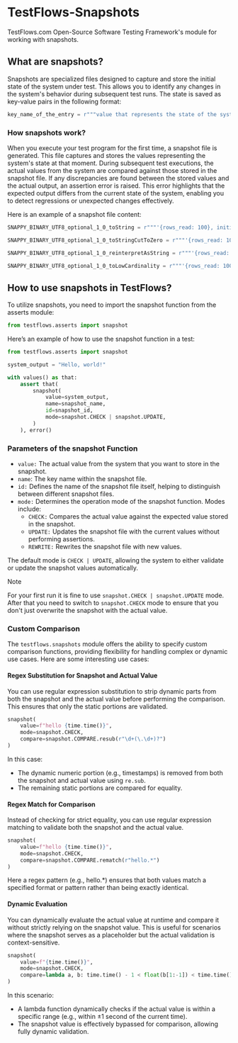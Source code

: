 # TestFlows-Snapshots
TestFlows.com Open-Source Software Testing Framework's module for working with snapshots. 

## What are snapshots?

Snapshots are specialized files designed to capture and store the initial state of the system under test. 
This allows you to identify any changes in the system's behavior during subsequent test runs. The state is saved as key-value pairs in the following format:

```python
key_name_of_the_entry = r"""value that represents the state of the system."""
```

### How snapshots work?
When you execute your test program for the first time, a snapshot file is generated. This file captures and stores the values representing the system's state at that moment. During subsequent test executions, the actual values from the system are compared against those stored in the snapshot file.
If any discrepancies are found between the stored values and the actual output, an assertion error is raised. This error highlights that the expected output differs from the current state of the system, enabling you to detect regressions or unexpected changes effectively.

Here is an example of a snapshot file content:

```python
SNAPPY_BINARY_UTF8_optional_1_0_toString = r"""'{rows_read: 100}, initial_rows: 1500, file_structure: utf8\tNullable(String), condition: WHERE utf8 = toString(value)'"""

SNAPPY_BINARY_UTF8_optional_1_0_toStringCutToZero = r"""'{rows_read: 100}, initial_rows: 1500, file_structure: utf8\tNullable(String), condition: WHERE utf8 = toStringCutToZero(value)'"""

SNAPPY_BINARY_UTF8_optional_1_0_reinterpretAsString = r"""'{rows_read: 100}, initial_rows: 1500, file_structure: utf8\tNullable(String), condition: WHERE utf8 = reinterpretAsString(value)'"""

SNAPPY_BINARY_UTF8_optional_1_0_toLowCardinality = r"""'{rows_read: 100}, initial_rows: 1500, file_structure: utf8\tNullable(String), condition: WHERE utf8 = toLowCardinality(value)'"""
```
## How to use snapshots in TestFlows?

To utilize snapshots, you need to import the snapshot function from the asserts module:

```python
from testflows.asserts import snapshot
```

Here’s an example of how to use the snapshot function in a test:

```python
from testflows.asserts import snapshot

system_output = "Hello, world!"

with values() as that:
    assert that(
        snapshot(
            value=system_output,
            name=snapshot_name,
            id=snapshot_id,
            mode=snapshot.CHECK | snapshot.UPDATE,
        )
    ), error()
```

### Parameters of the snapshot Function
- `value:` The actual value from the system that you want to store in the snapshot.
- `name`: The key name within the snapshot file.
- `id:` Defines the name of the snapshot file itself, helping to distinguish between different snapshot files.
- `mode:` Determines the operation mode of the snapshot function. Modes include:
  - `CHECK:` Compares the actual value against the expected value stored in the snapshot.
  - `UPDATE:` Updates the snapshot file with the current values without performing assertions.
  - `REWRITE:` Rewrites the snapshot file with new values.

The default mode is `CHECK | UPDATE`, allowing the system to either validate or update the snapshot values automatically.

> [!NOTE]
> For your first run it is fine to use `snapshot.CHECK | snapshot.UPDATE` mode. After that you need to switch to `snapshot.CHECK` mode to ensure that you don't just overwrite the snapshot with the actual value.

### Custom Comparison

The `testflows.snapshots` module offers the ability to specify custom comparison functions, providing flexibility for handling complex or dynamic use cases. Here are some interesting use cases:

#### Regex Substitution for Snapshot and Actual Value

You can use regular expression substitution to strip dynamic parts from both the snapshot and the actual value before performing the comparison. This ensures that only the static portions are validated.

```python
snapshot(
    value=f"hello {time.time()}",
    mode=snapshot.CHECK,
    compare=snapshot.COMPARE.resub(r"\d+(\.\d+)?")
)
```

In this case:

- The dynamic numeric portion (e.g., timestamps) is removed from both the snapshot and actual value using `re.sub`.
- The remaining static portions are compared for equality.

#### Regex Match for Comparison

Instead of checking for strict equality, you can use regular expression matching to validate both the snapshot and the actual value.

```python
snapshot(
    value=f"hello {time.time()}",
    mode=snapshot.CHECK,
    compare=snapshot.COMPARE.rematch(r"hello.*")
)
```

Here a regex pattern (e.g., hello.*) ensures that both values match a specified format or pattern rather than being exactly identical.


#### Dynamic Evaluation

You can dynamically evaluate the actual value at runtime and compare it without strictly relying on the snapshot value. This is useful for scenarios where the snapshot serves as a placeholder but the actual validation is context-sensitive.

```python
snapshot(
    value=f"{time.time()}",
    mode=snapshot.CHECK,
    compare=lambda a, b: time.time() - 1 < float(b[1:-1]) < time.time() + 1
)
```

In this scenario:

- A lambda function dynamically checks if the actual value is within a specific range (e.g., within ±1 second of the current time).
- The snapshot value is effectively bypassed for comparison, allowing fully dynamic validation.
